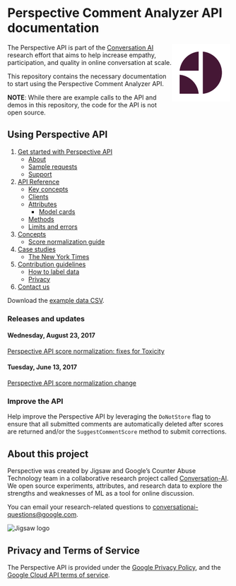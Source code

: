 # Perspective Comment Analyzer API documentation

<img align="right" src="img/perspective_icon-2020.png" alt="Perspective API logo" />The Perspective API is part of the [Conversation AI](https://conversationai.github.io) research effort that
aims to help increase empathy, participation, and quality in online conversation at scale.

This repository contains the necessary documentation to start using the Perspective Comment Analyzer API. 

**NOTE**: While there are example calls to the API and demos in this repository, the code for the API is not open source.

## Using Perspective API

1. [Get started with Perspective API](1-get-started/)
   + [About](1-get-started/about.md)
   + [Sample requests](1-get-started/sample.md)
   + [Support](1-get-started/support.md)
1. [API Reference](2-api/)
   + [Key concepts](2-api/key-concepts.md)
   + [Clients](2-api/clients.md)
   + [Attributes](2-api/models.md)
      + [Model cards](2-api/model-cards/README.md)
   + [Methods](2-api/methods.md)
   + [Limits and errors](2-api/limits.md)
1. [Concepts](3-concepts/)
   + [Score normalization guide](3-concepts/score-normalization.md)
1. [Case studies](4-case-studies/)
   + [The New York Times](4-case-studies/nyt.md)
1. [Contribution guidelines](5-contribute/)
   + [How to label data](5-contribute/label-data.md)
   + [Privacy](5-contribute/privacy.md)
1. [Contact us](6-contact/)

Download the [example data CSV](example_data/perspective_wikipedia_2k_score_sample_20180829.csv).

### Releases and updates

#### Wednesday, August 23, 2017

[Perspective API score normalization: fixes for Toxicity](releases/20170823-score_normalization_v2.md)

#### Tuesday, June 13, 2017
[Perspective API score normalization change](releases/20170613-score_normalization_v1.md)

### Improve the API

Help improve the Perspective API by leveraging the `DoNotStore` flag to ensure that all submitted
comments are automatically deleted after scores are returned and/or the `SuggestCommentScore` method 
to submit corrections.

## About this project

Perspective was created by Jigsaw and Google’s Counter Abuse Technology team in a collaborative research project called [Conversation-AI](https://conversationai.github.io/). We open source experiments, attributes, and research data to explore the strengths and weaknesses of ML as a tool for online discussion.

You can email your research-related questions to [conversationai-questions@google.com](mailto:conversationai-questions@google.com).

![Jigsaw logo](img/jigsaw-2020.jpg)

## Privacy and Terms of Service

The Perspective API is provided under the [Google Privacy Policy](https://www.google.com/intl/en/policies/privacy/),
and the [Google Cloud API terms of service](https://www.google.com/intl/en/policies/terms/).
